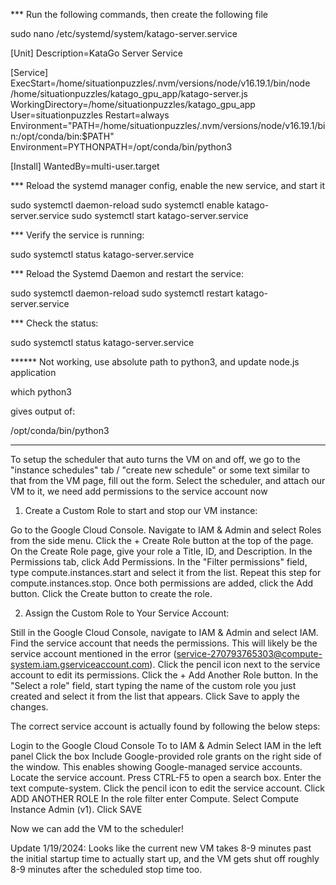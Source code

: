 *** Run the following commands, then create the following file

sudo nano /etc/systemd/system/katago-server.service

[Unit]
Description=KataGo Server Service

[Service]
ExecStart=/home/situationpuzzles/.nvm/versions/node/v16.19.1/bin/node /home/situationpuzzles/katago_gpu_app/katago-server.js
WorkingDirectory=/home/situationpuzzles/katago_gpu_app
User=situationpuzzles
Restart=always
Environment="PATH=/home/situationpuzzles/.nvm/versions/node/v16.19.1/bin:/opt/conda/bin:$PATH"
Environment=PYTHONPATH=/opt/conda/bin/python3

[Install]
WantedBy=multi-user.target

*** Reload the systemd manager config, enable the new service, and start it

sudo systemctl daemon-reload
sudo systemctl enable katago-server.service
sudo systemctl start katago-server.service

*** Verify the service is running:

sudo systemctl status katago-server.service

*** Reload the Systemd Daemon and restart the service:

sudo systemctl daemon-reload
sudo systemctl restart katago-server.service

*** Check the status:

sudo systemctl status katago-server.service

****** Not working, use absolute path to python3, and update node.js application

which python3

gives output of:

/opt/conda/bin/python3

***************

To setup the scheduler that auto turns the VM on and off, we go to the "instance schedules" tab / "create new schedule" or some text similar to that from the VM page, fill out the form.
Select the scheduler, and attach our VM to it, we need add permissions to the service account now

1. Create a Custom Role to start and stop our VM instance:

Go to the Google Cloud Console.
Navigate to IAM & Admin and select Roles from the side menu.
Click the + Create Role button at the top of the page.
On the Create Role page, give your role a Title, ID, and Description.
In the Permissions tab, click Add Permissions.
In the "Filter permissions" field, type compute.instances.start and select it from the list. Repeat this step for compute.instances.stop.
Once both permissions are added, click the Add button.
Click the Create button to create the role.

2. Assign the Custom Role to Your Service Account:

Still in the Google Cloud Console, navigate to IAM & Admin and select IAM.
Find the service account that needs the permissions. This will likely be the service account mentioned in the error (service-270793765303@compute-system.iam.gserviceaccount.com).
Click the pencil icon next to the service account to edit its permissions.
Click the + Add Another Role button.
In the "Select a role" field, start typing the name of the custom role you just created and select it from the list that appears.
Click Save to apply the changes.

The correct service account is actually found by following the below steps:

Login to the Google Cloud Console
To to IAM & Admin
Select IAM in the left panel
Click the box Include Google-provided role grants on the right side of the window. This enables showing Google-managed service accounts.
Locate the service account. Press CTRL-F5 to open a search box. Enter the text compute-system.
Click the pencil icon to edit the service account.
Click ADD ANOTHER ROLE
In the role filter enter Compute. Select Compute Instance Admin (v1).
Click SAVE

Now we can add the VM to the scheduler!

Update 1/19/2024: Looks like the current new VM takes 8-9 minutes past the initial startup time to actually start up, and the VM gets shut off roughly 8-9 minutes after the scheduled stop time too.
